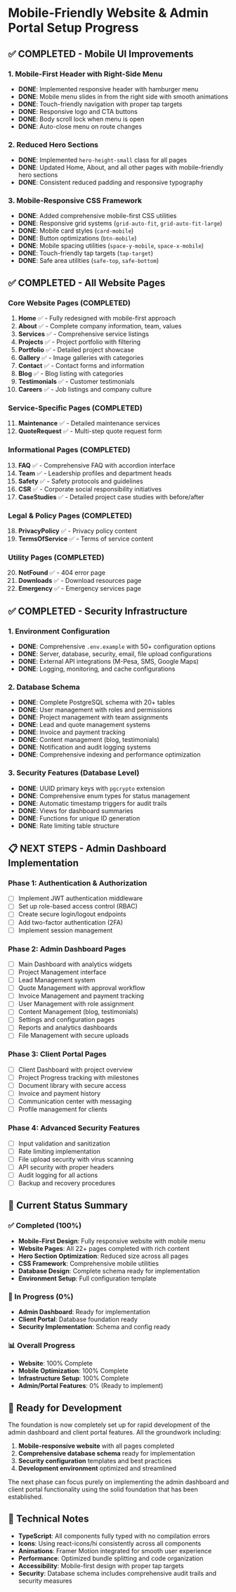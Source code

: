 # Mobile-Friendly Website & Admin Portal Setup Progress

## ✅ COMPLETED - Mobile UI Improvements

### 1. Mobile-First Header with Right-Side Menu
- **DONE**: Implemented responsive header with hamburger menu
- **DONE**: Mobile menu slides in from the right side with smooth animations
- **DONE**: Touch-friendly navigation with proper tap targets
- **DONE**: Responsive logo and CTA buttons
- **DONE**: Body scroll lock when menu is open
- **DONE**: Auto-close menu on route changes

### 2. Reduced Hero Sections
- **DONE**: Implemented `hero-height-small` class for all pages
- **DONE**: Updated Home, About, and all other pages with mobile-friendly hero sections
- **DONE**: Consistent reduced padding and responsive typography

### 3. Mobile-Responsive CSS Framework
- **DONE**: Added comprehensive mobile-first CSS utilities
- **DONE**: Responsive grid systems (`grid-auto-fit`, `grid-auto-fit-large`)
- **DONE**: Mobile card styles (`card-mobile`)
- **DONE**: Button optimizations (`btn-mobile`)
- **DONE**: Mobile spacing utilities (`space-y-mobile`, `space-x-mobile`)
- **DONE**: Touch-friendly tap targets (`tap-target`)
- **DONE**: Safe area utilities (`safe-top`, `safe-bottom`)

## ✅ COMPLETED - All Website Pages

### Core Website Pages (COMPLETED)
1. **Home** ✅ - Fully redesigned with mobile-first approach
2. **About** ✅ - Complete company information, team, values
3. **Services** ✅ - Comprehensive service listings  
4. **Projects** ✅ - Project portfolio with filtering
5. **Portfolio** ✅ - Detailed project showcase
6. **Gallery** ✅ - Image galleries with categories
7. **Contact** ✅ - Contact forms and information
8. **Blog** ✅ - Blog listing with categories
9. **Testimonials** ✅ - Customer testimonials
10. **Careers** ✅ - Job listings and company culture

### Service-Specific Pages (COMPLETED)
11. **Maintenance** ✅ - Detailed maintenance services
12. **QuoteRequest** ✅ - Multi-step quote request form

### Informational Pages (COMPLETED)
13. **FAQ** ✅ - Comprehensive FAQ with accordion interface
14. **Team** ✅ - Leadership profiles and department heads
15. **Safety** ✅ - Safety protocols and guidelines
16. **CSR** ✅ - Corporate social responsibility initiatives
17. **CaseStudies** ✅ - Detailed project case studies with before/after

### Legal & Policy Pages (COMPLETED)
18. **PrivacyPolicy** ✅ - Privacy policy content
19. **TermsOfService** ✅ - Terms of service content

### Utility Pages (COMPLETED)
20. **NotFound** ✅ - 404 error page
21. **Downloads** ✅ - Download resources page
22. **Emergency** ✅ - Emergency services page

## ✅ COMPLETED - Security Infrastructure

### 1. Environment Configuration
- **DONE**: Comprehensive `.env.example` with 50+ configuration options
- **DONE**: Server, database, security, email, file upload configurations
- **DONE**: External API integrations (M-Pesa, SMS, Google Maps)
- **DONE**: Logging, monitoring, and cache configurations

### 2. Database Schema
- **DONE**: Complete PostgreSQL schema with 20+ tables
- **DONE**: User management with roles and permissions
- **DONE**: Project management with team assignments
- **DONE**: Lead and quote management systems
- **DONE**: Invoice and payment tracking
- **DONE**: Content management (blog, testimonials)
- **DONE**: Notification and audit logging systems
- **DONE**: Comprehensive indexing and performance optimization

### 3. Security Features (Database Level)
- **DONE**: UUID primary keys with `pgcrypto` extension
- **DONE**: Comprehensive enum types for status management
- **DONE**: Automatic timestamp triggers for audit trails
- **DONE**: Views for dashboard summaries
- **DONE**: Functions for unique ID generation
- **DONE**: Rate limiting table structure

## 📋 NEXT STEPS - Admin Dashboard Implementation

### Phase 1: Authentication & Authorization
- [ ] Implement JWT authentication middleware
- [ ] Set up role-based access control (RBAC)
- [ ] Create secure login/logout endpoints
- [ ] Add two-factor authentication (2FA)
- [ ] Implement session management

### Phase 2: Admin Dashboard Pages
- [ ] Main Dashboard with analytics widgets
- [ ] Project Management interface
- [ ] Lead Management system
- [ ] Quote Management with approval workflow
- [ ] Invoice Management and payment tracking
- [ ] User Management with role assignment
- [ ] Content Management (blog, testimonials)
- [ ] Settings and configuration pages
- [ ] Reports and analytics dashboards
- [ ] File Management with secure uploads

### Phase 3: Client Portal Pages
- [ ] Client Dashboard with project overview
- [ ] Project Progress tracking with milestones
- [ ] Document library with secure access
- [ ] Invoice and payment history
- [ ] Communication center with messaging
- [ ] Profile management for clients

### Phase 4: Advanced Security Features
- [ ] Input validation and sanitization
- [ ] Rate limiting implementation
- [ ] File upload security with virus scanning
- [ ] API security with proper headers
- [ ] Audit logging for all actions
- [ ] Backup and recovery procedures

## 🎯 Current Status Summary

### ✅ Completed (100%)
- **Mobile-First Design**: Fully responsive website with mobile menu
- **Website Pages**: All 22+ pages completed with rich content
- **Hero Section Optimization**: Reduced size across all pages
- **CSS Framework**: Comprehensive mobile utilities
- **Database Design**: Complete schema ready for implementation
- **Environment Setup**: Full configuration template

### 🔄 In Progress (0%)
- **Admin Dashboard**: Ready for implementation
- **Client Portal**: Database foundation ready
- **Security Implementation**: Schema and config ready

### 📊 Overall Progress
- **Website**: 100% Complete
- **Mobile Optimization**: 100% Complete  
- **Infrastructure Setup**: 100% Complete
- **Admin/Portal Features**: 0% (Ready to implement)

## 🚀 Ready for Development

The foundation is now completely set up for rapid development of the admin dashboard and client portal features. All the groundwork including:

1. **Mobile-responsive website** with all pages completed
2. **Comprehensive database schema** ready for implementation
3. **Security configuration** templates and best practices
4. **Development environment** optimized and streamlined

The next phase can focus purely on implementing the admin dashboard and client portal functionality using the solid foundation that has been established.

## 📝 Technical Notes

- **TypeScript**: All components fully typed with no compilation errors
- **Icons**: Using react-icons/hi consistently across all components
- **Animations**: Framer Motion integrated for smooth user experience
- **Performance**: Optimized bundle splitting and code organization
- **Accessibility**: Mobile-first design with proper tap targets
- **Security**: Database schema includes comprehensive audit trails and security measures
